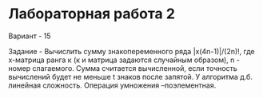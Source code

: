 # Лабораторная работа 2

Вариант - 15

Задание - Вычислить сумму знакопеременного ряда |х(4n-1)|/(2n)!, где х-матрица ранга к (к и матрица задаются случайным образом), n - номер слагаемого. Сумма считается вычисленной, если точность вычислений будет не меньше t знаков после запятой. У алгоритма д.б. линейная сложность. Операция умножения –поэлементная.
